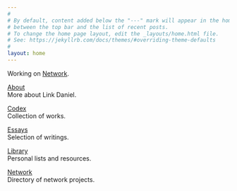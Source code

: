 ```yaml
---
#
# By default, content added below the "---" mark will appear in the home page
# between the top bar and the list of recent posts.
# To change the home page layout, edit the _layouts/home.html file.
# See: https://jekyllrb.com/docs/themes/#overriding-theme-defaults
#
layout: home
---
```


Working on [Network](https://network.foundation).

[About](/about)
<br>
More about Link Daniel.

[Codex](/codex)
<br>
Collection of works.

[Essays](/essays)
<br>
Selection of writings.

[Library](/library)
<br>
Personal lists and resources.

[Network](https://network.com.de)
<br>
Directory of network projects.

